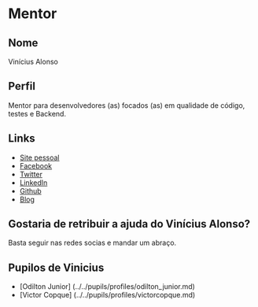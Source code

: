 # Mentor

## Nome

Vinícius Alonso

## Perfil

Mentor para desenvolvedores (as) focados (as) em qualidade de código, testes e Backend.

## Links

* [Site pessoal](http://viniciusalonso.github.io/)
* [Facebook](https://www.facebook.com/vinicius.alonso.58)
* [Twitter](https://twitter.com/alonsoemacao)
* [LinkedIn](https://www.linkedin.com/in/viniciusbalonso/)
* [Github](https://github.com/viniciusalonso)
* [Blog](https://medium.com/@vinciusalonso)

## Gostaria de retribuir a ajuda do Vinícius Alonso?

Basta seguir nas redes socias e mandar um abraço.

## Pupilos de Vinicius
- [Odilton Junior] (../../pupils/profiles/odilton_junior.md)
- [Victor Copque]  (../../pupils/profiles/victorcopque.md)
